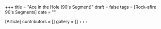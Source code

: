 +++
title = "Ace in the Hole (90's Segment)"
draft = false
tags = [Rock-afire 90's Segments]
date = ""

[Article]
contributors = []
gallery = []
+++
